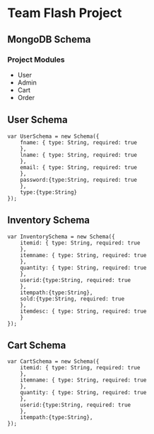 # Team Flash Project

## MongoDB Schema
  
### Project Modules
- User
- Admin
- Cart
- Order

## User Schema

```
var UserSchema = new Schema({  
    fname: { type: String, required: true
    },  
    lname: { type: String, required: true  
    },  
    email: { type: String, required: true  
    }, 
    password:{type:String, required: true  
    },
    type:{type:String}
});  
```
## Inventory Schema

```
var InventorySchema = new Schema({  
    itemid: { type: String, required: true
    },  
    itemname: { type: String, required: true  
    },  
    quantity: { type: String, required: true  
    }, 
    userid:{type:String, required: true  
    },
    itempath:{type:String},
    sold:{type:String, required: true  
    },
    itemdesc: { type: String, required: true  
    }
});  

```

## Cart Schema

```
var CartSchema = new Schema({  
    itemid: { type: String, required: true
    },  
    itemname: { type: String, required: true  
    },  
    quantity: { type: String, required: true  
    }, 
    userid:{type:String, required: true  
    },
    itempath:{type:String},
});
```
